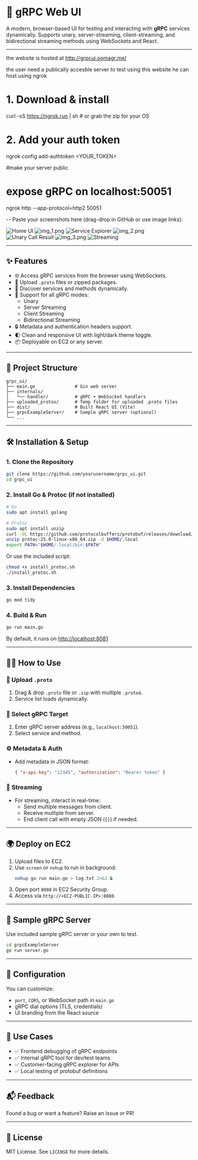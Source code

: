 
# 🚀 gRPC Web UI

A modern, browser-based UI for testing and interacting with **gRPC** services dynamically. Supports unary, server-streaming, client-streaming, and bidirectional streaming methods using WebSockets and React.

---
the website is hosted at http://grpcui.oomagr.me/

the user need a publically accesble server to test using this website
he can host using ngrok
# 1. Download & install
curl -sS https://ngrok.run | sh      # or grab the zip for your OS

# 2. Add your auth token
ngrok config add-authtoken <YOUR_TOKEN>

#make your server public
# expose gRPC on localhost:50051
ngrok http --app-protocol=http2 50051


--
Paste your screenshots here (drag-drop in GitHub or use image links):

![Home UI](./screenshots/home.png)
![img_1.png](img_1.png)
![Service Explorer](./screenshots/explorer.png)
![img_2.png](img_2.png)
![Unary Call Result](./screenshots/unary.png)
![img_3.png](img_3.png)
![Streaming](./screenshots/streaming.png)

---

## ✨ Features

- 🌐 Access gRPC services from the browser using WebSockets.
- 📂 Upload `.proto` files or zipped packages.
- 🔎 Discover services and methods dynamically.
- 🔁 Support for all gRPC modes:
  - Unary
  - Server Streaming
  - Client Streaming
  - Bidirectional Streaming
- 🔒 Metadata and authentication headers support.
- 🌓 Clean and responsive UI with light/dark theme toggle.
- 📦 Deployable on EC2 or any server.

---

## 📁 Project Structure

```
grpc_ui/
├── main.go               # Gin web server
├── internals/
│   └── handler/          # gRPC + WebSocket handlers
├── uploaded_protos/      # Temp folder for uploaded .proto files
├── dist/                 # Built React UI (Vite)
├── grpcExampleServer/    # Sample gRPC server (optional)
└── ...
```

---

## 🛠️ Installation & Setup

### 1. Clone the Repository

```bash
git clone https://github.com/yourusername/grpc_ui.git
cd grpc_ui
```

### 2. Install Go & Protoc (if not installed)

```bash
# Go
sudo apt install golang

# Protoc
sudo apt install unzip
curl -OL https://github.com/protocolbuffers/protobuf/releases/download/v25.0/protoc-25.0-linux-x86_64.zip
unzip protoc-25.0-linux-x86_64.zip -d $HOME/.local
export PATH="$HOME/.local/bin:$PATH"
```

Or use the included script:
```bash
chmod +x install_protoc.sh
./install_protoc.sh
```

### 3. Install Dependencies

```bash
go mod tidy
```

### 4. Build & Run

```bash
go run main.go
```

By default, it runs on [http://localhost:8081](http://localhost:8080)

---

## 🧑‍💻 How to Use

### 🔁 Upload `.proto`

1. Drag & drop `.proto` file or `.zip` with multiple `.proto`s.
2. Service list loads dynamically.

### 🎯 Select gRPC Target

1. Enter gRPC server address (e.g., `localhost:50051`).
2. Select service and method.

### ⚙️ Metadata & Auth

- Add metadata in JSON format:
  ```json
  { "x-api-key": "12345", "authorization": "Bearer token" }
  ```

### 🔄 Streaming

- For streaming, interact in real-time:
  - Send multiple messages from client.
  - Receive multiple from server.
  - End client call with empty JSON (`{}`) if needed.

---

## 🌍 Deploy on EC2

1. Upload files to EC2.
2. Use `screen` or `nohup` to run in background:
   ```bash
   nohup go run main.go > log.txt 2>&1 &
   ```
3. Open port `8080` in EC2 Security Group.
4. Access via `http://<EC2-PUBLIC-IP>:8080`.

---

## 🧪 Sample gRPC Server

Use included sample gRPC server or your own to test.

```bash
cd grpcExampleServer
go run server.go
```

---

## 🔧 Configuration

You can customize:

- `port`, `CORS`, or WebSocket path in `main.go`
- gRPC dial options (TLS, credentials)
- UI branding from the React source

---

## 🙋 Use Cases

- ✅ Frontend debugging of gRPC endpoints
- ✅ Internal gRPC tool for dev/test teams
- ✅ Customer-facing gRPC explorer for APIs
- ✅ Local testing of protobuf definitions

---

## 📬 Feedback

Found a bug or want a feature? Raise an issue or PR!

---

## 📄 License

MIT License. See `LICENSE` for more details.
